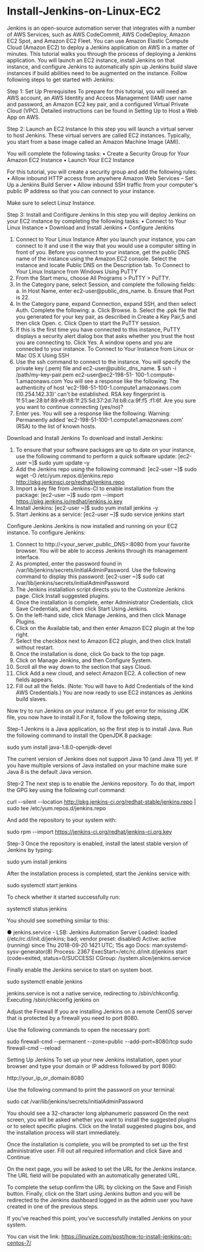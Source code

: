 # Install-Jenkins-on-Linux-EC2
Jenkins is an open-source automation server that integrates with a number of AWS Services, such as AWS CodeCommit, AWS CodeDeploy, Amazon EC2 Spot, and Amazon EC2 Fleet. You can use Amazon Elastic Compute Cloud (Amazon EC2) to deploy a Jenkins application on AWS in a matter of minutes. This tutorial walks you through the process of deploying a Jenkins application. You will launch an EC2 instance, install Jenkins on that instance, and configure Jenkins to automatically spin up Jenkins build slave instances if build abilities need to be augmented on the instance. 
Follow following steps to get started with Jenkins:

Step 1: Set Up Prerequisites
To prepare for this tutorial, you will need an AWS account, an AWS Identity and
Access Management (IAM) user name and password, an Amazon EC2 key pair,
and a configured Virtual Private Cloud (VPC). Detailed instructions can be
found in Setting Up to Host a Web App on AWS.


Step 2: Launch an EC2 Instance
In this step you will launch a virtual server to host Jenkins. These virtual servers
are called EC2 instances. Typically, you start from a base image called an
Amazon Machine Image (AMI).

You will complete the following tasks:
• Create a Security Group for Your Amazon EC2 Instance
• Launch Your EC2 Instance

For this tutorial, you will create a security group and add the following rules:
• Allow inbound HTTP access from anywhere
Amazon Web Services – Set Up a Jenkins Build Server
• Allow inbound SSH traffic from your computer's public IP address so
that you can connect to your instance.

Make sure to select Linuz Instance.

Step 3: Install and Configure Jenkins
In this step you will deploy Jenkins on your EC2 instance by completing the
following tasks:
• Connect to Your Linux Instance
• Download and Install Jenkins
• Configure Jenkins
1. Connect to Your Linux Instance
After you launch your instance, you can connect to it and use it the way that you
would use a computer sitting in front of you.
Before you connect to your instance, get the public DNS name of the instance
using the Amazon EC2 console. Select the instance and locate Public DNS on
the Description tab.
To Connect to Your Linux Instance from Windows Using PuTTY
1. From the Start menu, choose All Programs > PuTTY > PuTTY.
2. In the Category pane, select Session, and complete the following fields:
a. In Host Name, enter ec2-user@public_dns_name.
b. Ensure that Port is 22.
3. In the Category pane, expand Connection, expand SSH, and then
select Auth. Complete the following:
a. Click Browse.
b. Select the .ppk file that you generated for your key pair, as
described in Create a Key Pair,5 and then click Open.
c. Click Open to start the PuTTY session.
4. If this is the first time you have connected to this instance, PuTTY
displays a security alert dialog box that asks whether you trust the host
you are connecting to. Click Yes. A window opens and you are connected
to your instance.
To Connect to Your Instance from Linux or Mac OS X Using SSH
1. Use the ssh command to connect to the instance. You will specify the
private key (.pem) file and ec2-user@public_dns_name.
$ ssh -i /path/my-key-pair.pem ec2-user@ec2-198-51-
100-1.compute-1.amazonaws.com
You will see a response like the following:
The authenticity of host 'ec2-198-51-100-1.compute1.amazonaws.com (10.254.142.33)' can't be
established.
RSA key fingerprint is
1f:51:ae:28:bf:89:e9:d8:1f:25:5d:37:2d:7d:b8:ca:9f:f5
:f1:6f.
Are you sure you want to continue connecting
(yes/no)?
2. Enter yes.
You will see a response like the following:
Warning: Permanently added 'ec2-198-51-100-1.compute1.amazonaws.com' (RSA) to the list of known hosts.

Download and Install Jenkins
To download and install Jenkins:
1. To ensure that your software packages are up to date on your instance,
use the following command to perform a quick software update:
[ec2-user ~]$ sudo yum update –y
2. Add the Jenkins repo using the following command:
[ec2-user ~]$ sudo wget -O
/etc/yum.repos.d/jenkins.repo http://pkg.jenkinsci.org/redhat/jenkins.repo
3. Import a key file from Jenkins-CI to enable installation from the
package:
[ec2-user ~]$ sudo rpm --import
https://pkg.jenkins.io/redhat/jenkins.io.key
4. Install Jenkins:
[ec2-user ~]$ sudo yum install jenkins -y
5. Start Jenkins as a service:
[ec2-user ~]$ sudo service jenkins start

Configure Jenkins
Jenkins is now installed and running on your EC2 instance. To configure
Jenkins:
1. Connect to http://<your_server_public_DNS>:8080 from your favorite
browser. You will be able to access Jenkins through its management
interface.
2. As prompted, enter the password found in
/var/lib/jenkins/secrets/initialAdminPassword. Use the following
command to display this password:
[ec2-user ~]$ sudo cat
/var/lib/jenkins/secrets/initialAdminPassword
3. The Jenkins installation script directs you to the Customize Jenkins page.
Click Install suggested plugins.
4. Once the installation is complete, enter Administrator Credentials, click
Save Credentials, and then click Start Using Jenkins.
5. On the left-hand side, click Manage Jenkins, and then click Manage
Plugins.
6. Click on the Available tab, and then enter Amazon EC2 plugin at the top
right.
7. Select the checkbox next to Amazon EC2 plugin, and then click Install
without restart.
8. Once the installation is done, click Go back to the top page.
9. Click on Manage Jenkins, and then Configure System.
10. Scroll all the way down to the section that says Cloud.
11. Click Add a new cloud, and select Amazon EC2. A collection of new
fields appears.
12. Fill out all the fields. (Note: You will have to Add Credentials of the kind
AWS Credentials.)
You are now ready to use EC2 instances as Jenkins build slaves.

Now try to run Jenkins on your instance.
If you get error for missing JDK file, you now have to install it.For it, follow the following steps,

Step-1
Jenkins is a Java application, so the first step is to install Java. Run the following command to install the OpenJDK 8 package:

sudo yum install java-1.8.0-openjdk-devel

The current version of Jenkins does not support Java 10 (and Java 11) yet. If you have multiple versions of Java installed on your machine make sure Java 8 is the default Java version.

Step-2
The next step is to enable the Jenkins repository. To do that, import the GPG key using the following curl command:

curl --silent --location http://pkg.jenkins-ci.org/redhat-stable/jenkins.repo | sudo tee /etc/yum.repos.d/jenkins.repo

And add the repository to your system with:

sudo rpm --import https://jenkins-ci.org/redhat/jenkins-ci.org.key

Step-3
Once the repository is enabled, install the latest stable version of Jenkins by typing:

sudo yum install jenkins

After the installation process is completed, start the Jenkins service with:

sudo systemctl start jenkins

To check whether it started successfully run:

systemctl status jenkins

You should see something similar to this:

● jenkins.service - LSB: Jenkins Automation Server
Loaded: loaded (/etc/rc.d/init.d/jenkins; bad; vendor preset: disabled)
Active: active (running) since Thu 2018-09-20 1421 UTC; 15s ago
    Docs: man:systemd-sysv-generator(8)
Process: 2367 ExecStart=/etc/rc.d/init.d/jenkins start (code=exited, status=0/SUCCESS)
CGroup: /system.slice/jenkins.service

Finally enable the Jenkins service to start on system boot.

sudo systemctl enable jenkins

jenkins.service is not a native service, redirecting to /sbin/chkconfig.
Executing /sbin/chkconfig jenkins on

Adjust the Firewall
If you are installing Jenkins on a remote CentOS server that is protected by a firewall you need to port 8080.

Use the following commands to open the necessary port:

sudo firewall-cmd --permanent --zone=public --add-port=8080/tcp
sudo firewall-cmd --reload

Setting Up Jenkins
To set up your new Jenkins installation, open your browser and type your domain or IP address followed by port 8080:

http://your_ip_or_domain:8080

Use the following command to print the password on your terminal:

sudo cat /var/lib/jenkins/secrets/initialAdminPassword

You should see a 32-character long alphanumeric password 
On the next screen, you will be asked whether you want to install the suggested plugins or to select specific plugins. Click on the Install suggested plugins box, and the installation process will start immediately.

Once the installation is complete, you will be prompted to set up the first administrative user. Fill out all required information and click Save and Continue.

On the next page, you will be asked to set the URL for the Jenkins instance. The URL field will be populated with an automatically generated URL.

To complete the setup confirm the URL by clicking on the Save and Finish button.
Finally, click on the Start using Jenkins button and you will be redirected to the Jenkins dashboard logged in as the admin user you have created in one of the previous steps.

If you’ve reached this point, you’ve successfully installed Jenkins on your system.

You can visit the link:
https://linuxize.com/post/how-to-install-jenkins-on-centos-7/
